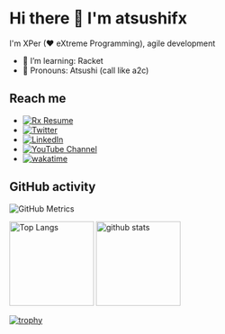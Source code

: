 # Hi there 👋 I'm atsushifx

I'm XPer (♥ eXtreme Programming), agile development

- 🌱 I’m learning: Racket
- 👯 Pronouns: Atsushi (call like a2c)

## Reach me

- [![Rx Resume](https://img.shields.io/badge/rx_resume-atsushifx-lightgray)](https://rxresu.me/r/sn61jrVd)
- [![Twitter](https://img.shields.io/twitter/follow/atsushifx?style=social)](https://twitter.com/atsushifx)
- [![LinkedIn](https://img.shields.io/badge/llinkedin-atsushifx-blue)](https://www.linkedin.com/in/atsushifx)
- [![YouTube Channel](https://img.shields.io/youtube/channel/views/UCxkECmz7aQwsvz-9sszI6iw?style=social)](https://www.youtube.com/channel/UCxkECmz7aQwsvz-9sszI6iw)
- [![wakatime](https://wakatime.com/badge/user/81aa8002-60bc-4b25-8883-5f9403b1183c.svg)](https://wakatime.com/@atsushifx)

## GitHub activity

<!-- Top \langs & stats -->
![GitHub Metrics](https://metrics.lecoq.io/atsushifx?template=classic&isocalendar=1&languages=1&stargazers=1&achievements=1&repositories=1&sponsors=1&people=1&introduction=1&stackoverflow=1&wakatime=1&base=header%2C%20activity%2C%20community%2C%20repositories%2C%20metadata&base.indepth=false&base.hireable=false&base.skip=false&repositories.batch=100&repositories.forks=false&repositories.affiliations=owner&isocalendar=false&isocalendar.duration=half-year&languages=false&languages.limit=8&languages.threshold=0%25&languages.other=false&languages.colors=github&languages.sections=most-used&languages.indepth=false&languages.analysis.timeout=15&languages.analysis.timeout.repositories=7.5&languages.categories=markup%2C%20programming&languages.recent.categories=markup%2C%20programming&languages.recent.load=300&languages.recent.days=14&stargazers=true&stargazers.days=14&stargazers.charts=true&stargazers.charts.type=classic&stargazers.worldmap=false&stargazers.worldmap.sample=0&people=false&people.limit=24&people.identicons=false&people.identicons.hide=false&people.size=28&people.types=followers%2C%20following&people.shuffle=false&sponsors=false&sponsors.sections=goal%2C%20list%2C%20about&sponsors.past=false&sponsors.size=24&sponsors.title=Sponsor%20Me!&repositories=false&repositories.pinned=0&repositories.starred=0&repositories.random=0&repositories.order=featured%2C%20pinned%2C%20starred%2C%20random&achievements=false&achievements.threshold=C&achievements.secrets=true&achievements.display=detailed&achievements.limit=0&introduction=false&introduction.title=true&stackoverflow=false&stackoverflow.user=0&stackoverflow.sections=answers-top%2C%20questions-recent&stackoverflow.limit=2&stackoverflow.lines=4&stackoverflow.lines.snippet=2&wakatime=false&wakatime.url=https%3A%2F%2Fwakatime.com&wakatime.user=current&wakatime.sections=time%2C%20projects%2C%20projects-graphs%2C%20languages%2C%20languages-graphs%2C%20editors%2C%20os&wakatime.days=7&wakatime.limit=5&wakatime.languages.other=false&wakatime.repositories.visibility=all&config.timezone=Asia%2FTokyo)



<p align="left">
  <img alt="Top Langs" height="150px" src="https://github-readme-stats.vercel.app/api/top-langs/?username=atsushifx&layout=compact&show_icons=true&theme=dracura" />
  <img alt="github stats" height="150px" src="https://github-readme-stats.vercel.app/api?username=atsushifx&theme=drscura&show_icons=ture" />
</p>

[![trophy](https://github-profile-trophy.vercel.app/?username=atsushifx)](https://github.com/ryo-ma/github-profile-trophy)
